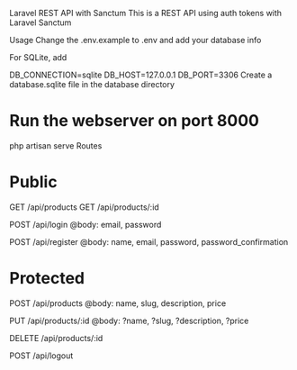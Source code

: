 Laravel REST API with Sanctum
This is a REST API using auth tokens with Laravel Sanctum

Usage
Change the .env.example to .env and add your database info

For SQLite, add

DB_CONNECTION=sqlite
DB_HOST=127.0.0.1
DB_PORT=3306
Create a database.sqlite file in the database directory

# Run the webserver on port 8000
php artisan serve
Routes
# Public

GET   /api/products
GET   /api/products/:id

POST   /api/login
@body: email, password

POST   /api/register
@body: name, email, password, password_confirmation


# Protected

POST   /api/products
@body: name, slug, description, price

PUT   /api/products/:id
@body: ?name, ?slug, ?description, ?price

DELETE  /api/products/:id

POST    /api/logout